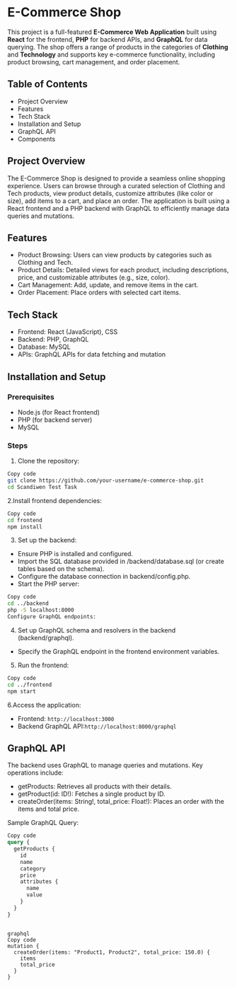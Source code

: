 # E-Commerce Shop
This project is a full-featured **E-Commerce Web Application** built using **React** for the frontend, **PHP** for backend APIs, and **GraphQL** for data querying. The shop offers a range of products in the categories of **Clothing** and **Technology** and supports key e-commerce functionality, including product browsing, cart management, and order placement.

## Table of Contents
- Project Overview
- Features
- Tech Stack
- Installation and Setup
- GraphQL API
- Components

## Project Overview
The E-Commerce Shop is designed to provide a seamless online shopping experience. Users can browse through a curated selection of Clothing and Tech products, view product details, customize attributes (like color or size), add items to a cart, and place an order. The application is built using a React frontend and a PHP backend with GraphQL to efficiently manage data queries and mutations.

## Features
- Product Browsing: Users can view products by categories such as Clothing and Tech.
- Product Details: Detailed views for each product, including descriptions, price, and customizable attributes (e.g., size, color).
- Cart Management: Add, update, and remove items in the cart.
- Order Placement: Place orders with selected cart items.

## Tech Stack
- Frontend: React (JavaScript), CSS
- Backend: PHP, GraphQL
- Database: MySQL
- APIs: GraphQL APIs for data fetching and mutation

## Installation and Setup
### Prerequisites
 - Node.js (for React frontend)
 - PHP (for backend server)
 - MySQL
### Steps
 1. Clone the repository:
  ```bash
  Copy code
  git clone https://github.com/your-username/e-commerce-shop.git
  cd Scandiwen Test Task
```
2.Install frontend dependencies:
  ```bash
Copy code
cd frontend
npm install
```
3. Set up the backend:
 - Ensure PHP is installed and configured.
 - Import the SQL database provided in /backend/database.sql (or create tables based on the schema).
 - Configure the database connection in backend/config.php.
 - Start the PHP server:
```bash
Copy code
cd ../backend
php -S localhost:8000
Configure GraphQL endpoints:
```
4. Set up GraphQL schema and resolvers in the backend (backend/graphql).
 - Specify the GraphQL endpoint in the frontend environment variables.
5. Run the frontend:
```bash
Copy code
cd ../frontend
npm start
```
6.Access the application:
 - Frontend: `http://localhost:3000`
 - Backend GraphQL API:`http://localhost:8000/graphql`

## GraphQL API
The backend uses GraphQL to manage queries and mutations. Key operations include:

- getProducts: Retrieves all products with their details.
- getProduct(id: ID!): Fetches a single product by ID.
- createOrder(items: String!, total_price: Float!): Places an order with the items and total price.

Sample GraphQL Query:

```graphql
Copy code
query {
  getProducts {
    id
    name
    category
    price
    attributes {
      name
      value
    }
  }
}
```
```Sample Mutation:

graphql
Copy code
mutation {
  createOrder(items: "Product1, Product2", total_price: 150.0) {
    items
    total_price
  }
}
```
